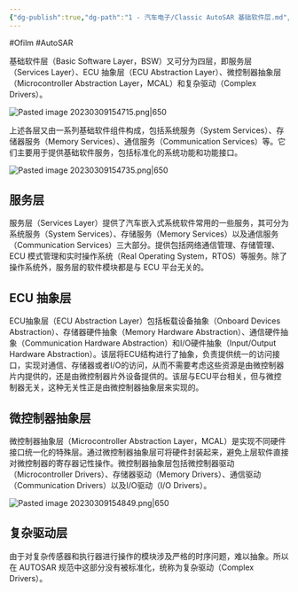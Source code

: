 ```yaml
---
{"dg-publish":true,"dg-path":"1 - 汽车电子/Classic AutoSAR 基础软件层.md","permalink":"/1 - 汽车电子/Classic AutoSAR 基础软件层/","created":"2022-08-06T15:40:00.000+08:00","updated":"2025-04-02T15:04:58.280+08:00"}
---
```


#Ofilm #AutoSAR

基础软件层（Basic Software Layer，BSW）又可分为四层，即服务层（Services Layer）、ECU 抽象层（ECU Abstraction Layer）、微控制器抽象层（Microcontroller Abstraction Layer，MCAL）和复杂驱动（Complex Drivers）。

![Pasted image 20230309154715.png|650](/img/user/0.Asset/resource/Pasted%20image%2020230309154715.png)

上述各层又由一系列基础软件组件构成，包括系统服务（System Services）、存储器服务（Memory Services）、通信服务（Communication Services）等。它们主要用于提供基础软件服务，包括标准化的系统功能和功能接口。

![Pasted image 20230309154735.png|650](/img/user/0.Asset/resource/Pasted%20image%2020230309154735.png)
## 服务层

服务层（Services Layer）提供了汽车嵌入式系统软件常用的一些服务，其可分为系统服务（System Services）、存储服务（Memory Services）以及通信服务（Communication Services）三大部分。提供包括网络通信管理、存储管理、ECU 模式管理和实时操作系统（Real Operating System，RTOS）等服务。除了操作系统外，服务层的软件模块都是与 ECU 平台无关的。

## ECU 抽象层

ECU抽象层（ECU Abstraction Layer）包括板载设备抽象（Onboard Devices Abstraction）、存储器硬件抽象（Memory Hardware Abstraction）、通信硬件抽象（Communication Hardware Abstraction）和I/O硬件抽象（Input/Output Hardware Abstraction）。该层将ECU结构进行了抽象，负责提供统一的访问接口，实现对通信、存储器或者I/O的访问，从而不需要考虑这些资源是由微控制器片内提供的，还是由微控制器片外设备提供的。该层与ECU平台相关，但与微控制器无关，这种无关性正是由微控制器抽象层来实现的。

## 微控制器抽象层

微控制器抽象层（Microcontroller Abstraction Layer，MCAL）是实现不同硬件接口统一化的特殊层。通过微控制器抽象层可将硬件封装起来，避免上层软件直接对微控制器的寄存器记性操作。微控制器抽象层包括微控制器驱动（Microcontroller Drivers）、存储器驱动（Memory Drivers）、通信驱动（Communication Drivers）以及I/O驱动（I/O Drivers）。

![Pasted image 20230309154849.png|650](/img/user/0.Asset/resource/Pasted%20image%2020230309154849.png)

## 复杂驱动层

由于对复杂传感器和执行器进行操作的模块涉及严格的时序问题，难以抽象。所以在 AUTOSAR 规范中这部分没有被标准化，统称为复杂驱动（Complex Drivers）。